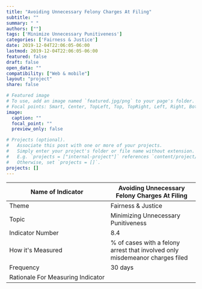 ```yaml
---
title: "Avoiding Unnecessary Felony Charges At Filing"
subtitle: ""
summary: " "
authors: [""]
tags: ['Minimize Unnecessary Punitiveness']
categories: ['Fairness & Justice']
date: 2019-12-04T22:06:05-06:00
lastmod: 2019-12-04T22:06:05-06:00
featured: false
draft: false
open_data: ""
compatibility: ["Web & mobile"]
layout: "project"
share: false

# Featured image
# To use, add an image named `featured.jpg/png` to your page's folder.
# Focal points: Smart, Center, TopLeft, Top, TopRight, Left, Right, BottomLeft, Bottom, BottomRight.
image:
  caption: ""
  focal_point: ""
  preview_only: false

# Projects (optional).
#   Associate this post with one or more of your projects.
#   Simply enter your project's folder or file name without extension.
#   E.g. `projects = ["internal-project"]` references `content/project/deep-learning/index.md`.
#   Otherwise, set `projects = []`.
projects: []
---
```


| Name of Indicator                 | Avoiding Unnecessary Felony Charges At Filing                                |
|-----------------------------------|------------------------------------------------------------------------------|
| Theme                             | Fairness & Justice                                                           |
| Topic                             | Minimizing Unnecessary Punitiveness                                          |
| Indicator Number                  | 8\.4                                                                         |
| How it's Measured                 | % of cases with a felony arrest that involved only misdemeanor charges filed |
| Frequency                         | 30 days                                                                      |
| Rationale For Measuring Indicator |                                                                              |
